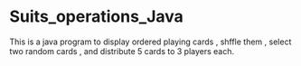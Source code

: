 # Suits_operations_Java
This is a java program to display ordered playing cards , shffle them , select two random cards , and distribute 5 cards to 3 players each.
